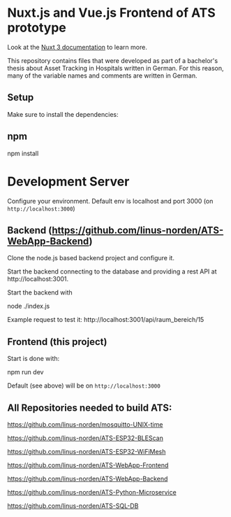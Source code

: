 # Nuxt.js and Vue.js Frontend of ATS prototype
Look at the [Nuxt 3 documentation](https://nuxt.com/docs/getting-started/introduction) to learn more.



This repository contains files that were developed as part of a bachelor's thesis about Asset Tracking in Hospitals written in German.
For this reason, many of the variable names and comments are written in German.

## Setup
Make sure to install the dependencies:
## npm
npm install

# Development Server
Configure your environment.
Default env is localhost and port 3000
(on `http://localhost:3000`)

## Backend (https://github.com/linus-norden/ATS-WebApp-Backend)
Clone the node.js based backend project and configure it.

Start the backend connecting to the database and providing a rest API at http://localhost:3001. 

Start the backend with

node ./index.js

Example request to test it: http://localhost:3001/api/raum_bereich/15

## Frontend (this project)
Start is done with:

npm run dev

Default (see above) will be on `http://localhost:3000`

## All Repositories needed to build ATS:
https://github.com/linus-norden/mosquitto-UNIX-time

https://github.com/linus-norden/ATS-ESP32-BLEScan

https://github.com/linus-norden/ATS-ESP32-WiFiMesh

https://github.com/linus-norden/ATS-WebApp-Frontend

https://github.com/linus-norden/ATS-WebApp-Backend

https://github.com/linus-norden/ATS-Python-Microservice

https://github.com/linus-norden/ATS-SQL-DB
